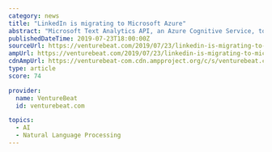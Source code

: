 ```yaml
---
category: news
title: "LinkedIn is migrating to Microsoft Azure"
abstract: "Microsoft Text Analytics API, an Azure Cognitive Service, to improve machine translation in LinkedIn’s Feed. Content Moderator, a Microsoft Cognitive Service running on Azure, to help keep ..."
publishedDateTime: 2019-07-23T18:00:00Z
sourceUrl: https://venturebeat.com/2019/07/23/linkedin-is-migrating-to-microsoft-azure/
ampUrl: https://venturebeat.com/2019/07/23/linkedin-is-migrating-to-microsoft-azure/amp/
cdnAmpUrl: https://venturebeat-com.cdn.ampproject.org/c/s/venturebeat.com/2019/07/23/linkedin-is-migrating-to-microsoft-azure/amp/
type: article
score: 74

provider:
  name: VentureBeat
  id: venturebeat.com

topics:
  - AI
  - Natural Language Processing
---
```

